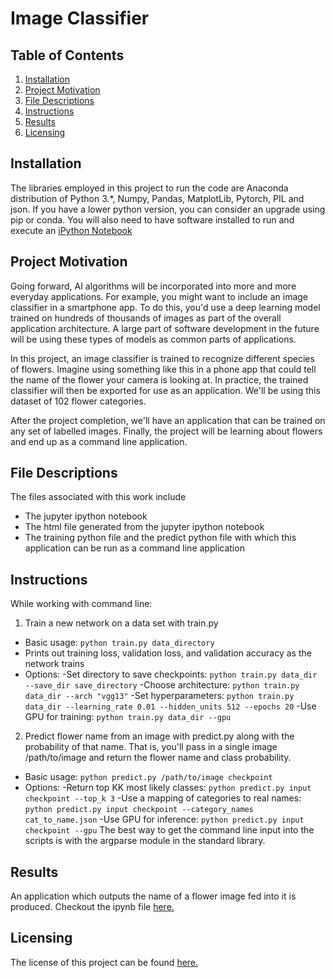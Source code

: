 
# **Image Classifier**


## Table of Contents
1. [Installation](https://github.com/A-Nuru/Image-Classifier#Installation)
2. [Project Motivation](https://github.com/A-Nuru/Image-Classifier#Project-Motivation)
3. [File Descriptions](https://github.com/A-Nuru/Image-Classifier#File-Descriptions)
4. [Instructions](https://github.com/A-Nuru/Image-Classifier#Instructions)
5. [Results](https://github.com/A-Nuru/Image-Classifier#Results)
6. [Licensing](https://github.com/A-Nuru/Image-Classifier#Licensing)

## Installation
The libraries employed in this project to run the code are Anaconda distribution of Python 3.*, Numpy, Pandas, MatplotLib, Pytorch, PIL and json. If you have a lower python version, you can consider an upgrade using pip or conda. You will also need to have software installed to run and execute an [iPython Notebook](http://ipython.org/notebook.html)

## Project Motivation
Going forward, AI algorithms will be incorporated into more and more everyday applications. For example, you might want to include an image classifier in a smartphone app. To do this, you'd use a deep learning model trained on hundreds of thousands of images as part of the overall application architecture. A large part of software development in the future will be using these types of models as common parts of applications.

In this project, an image classifier is trained to recognize different species of flowers. Imagine using something like this in a phone app that could tell the name of the flower your camera is looking at. In practice, the trained classifier will then be exported for use as an application. We'll be using this dataset of 102 flower categories.

After the project completion, we'll have an application that can be trained on any set of labelled images. Finally, the project will be learning about flowers and end up as a command line application. 

## File Descriptions
The files associated with this work include
* The jupyter ipython notebook 
* The html file generated from the jupyter ipython notebook
* The training python file and the predict python file with which this application can be run as a command line application
## Instructions 
While working with command line:
1. Train a new network on a data set with train.py

* Basic usage: ```python train.py data_directory```
* Prints out training loss, validation loss, and validation accuracy as the network trains
* Options:
    -Set directory to save checkpoints: ```python train.py data_dir --save_dir save_directory```
    -Choose architecture: ```python train.py data_dir --arch "vgg13"```
    -Set hyperparameters: ```python train.py data_dir --learning_rate 0.01 --hidden_units 512 --epochs 20```
    -Use GPU for training: ```python train.py data_dir --gpu```
2. Predict flower name from an image with predict.py along with the probability of that name. That is, you'll pass in a single image /path/to/image and return the flower name and class probability.

* Basic usage: ```python predict.py /path/to/image checkpoint```
* Options:
    -Return top KK most likely classes: ```python predict.py input checkpoint --top_k 3```
    -Use a mapping of categories to real names: ```python predict.py input checkpoint --category_names cat_to_name.json```
    -Use GPU for inference: ```python predict.py input checkpoint --gpu```
The best way to get the command line input into the scripts is with the argparse module in the standard library.
## Results
An application which outputs the name of a flower image fed into it is produced. Checkout the ipynb file [here.](https://github.com/A-Nuru/Image-Classifier/blob/master/Image%20Classifier%20Project.ipynb)

## Licensing
The license of this project can be found [here.](https://github.com/A-Nuru/Image-Classifier/blob/master/LICENSE)


